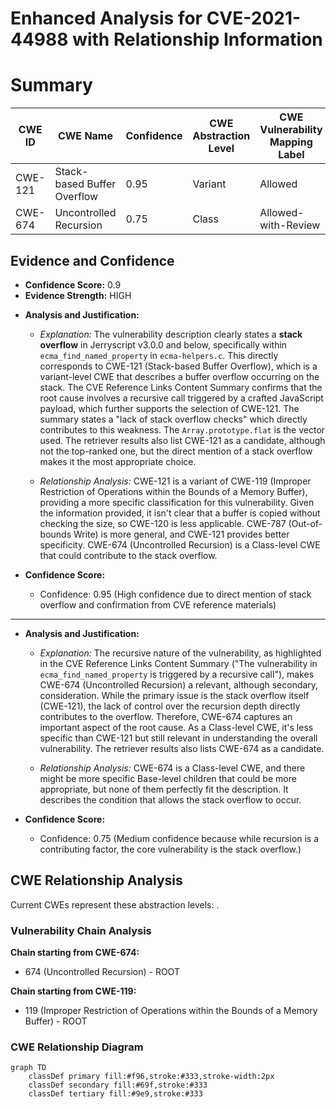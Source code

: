 # Enhanced Analysis for CVE-2021-44988 with Relationship Information

# Summary
| CWE ID | CWE Name | Confidence | CWE Abstraction Level | CWE Vulnerability Mapping Label | CWE-Vulnerability Mapping Notes |
|---|---|---|---|---|---|
| CWE-121 | Stack-based Buffer Overflow | 0.95 | Variant | Allowed | Primary CWE |
| CWE-674 | Uncontrolled Recursion | 0.75 | Class | Allowed-with-Review | Secondary Candidate |

## Evidence and Confidence

*   **Confidence Score:** 0.9
*   **Evidence Strength:** HIGH

- **Analysis and Justification:**  
  - *Explanation:* The vulnerability description clearly states a **stack overflow** in Jerryscript v3.0.0 and below, specifically within `ecma_find_named_property` in `ecma-helpers.c`. This directly corresponds to CWE-121 (Stack-based Buffer Overflow), which is a variant-level CWE that describes a buffer overflow occurring on the stack. The CVE Reference Links Content Summary confirms that the root cause involves a recursive call triggered by a crafted JavaScript payload, which further supports the selection of CWE-121. The summary states a "lack of stack overflow checks" which directly contributes to this weakness. The `Array.prototype.flat` is the vector used. The retriever results also list CWE-121 as a candidate, although not the top-ranked one, but the direct mention of a stack overflow makes it the most appropriate choice.

  - *Relationship Analysis:* CWE-121 is a variant of CWE-119 (Improper Restriction of Operations within the Bounds of a Memory Buffer), providing a more specific classification for this vulnerability. Given the information provided, it isn't clear that a buffer is copied without checking the size, so CWE-120 is less applicable. CWE-787 (Out-of-bounds Write) is more general, and CWE-121 provides better specificity. CWE-674 (Uncontrolled Recursion) is a Class-level CWE that could contribute to the stack overflow.

- **Confidence Score:**  
  - Confidence: 0.95 (High confidence due to direct mention of stack overflow and confirmation from CVE reference materials)

---

- **Analysis and Justification:**  
  - *Explanation:* The recursive nature of the vulnerability, as highlighted in the CVE Reference Links Content Summary ("The vulnerability in `ecma_find_named_property` is triggered by a recursive call"), makes CWE-674 (Uncontrolled Recursion) a relevant, although secondary, consideration. While the primary issue is the stack overflow itself (CWE-121), the lack of control over the recursion depth directly contributes to the overflow. Therefore, CWE-674 captures an important aspect of the root cause. As a Class-level CWE, it's less specific than CWE-121 but still relevant in understanding the overall vulnerability. The retriever results also lists CWE-674 as a candidate.

  - *Relationship Analysis:* CWE-674 is a Class-level CWE, and there might be more specific Base-level children that could be more appropriate, but none of them perfectly fit the description. It describes the condition that allows the stack overflow to occur.

- **Confidence Score:**  
  - Confidence: 0.75 (Medium confidence because while recursion is a contributing factor, the core vulnerability is the stack overflow.)


## CWE Relationship Analysis

Current CWEs represent these abstraction levels: .


### Vulnerability Chain Analysis

**Chain starting from CWE-674:**
- 674 (Uncontrolled Recursion) - ROOT


**Chain starting from CWE-119:**
- 119 (Improper Restriction of Operations within the Bounds of a Memory Buffer) - ROOT



### CWE Relationship Diagram

```mermaid
graph TD
    classDef primary fill:#f96,stroke:#333,stroke-width:2px
    classDef secondary fill:#69f,stroke:#333
    classDef tertiary fill:#9e9,stroke:#333
```
